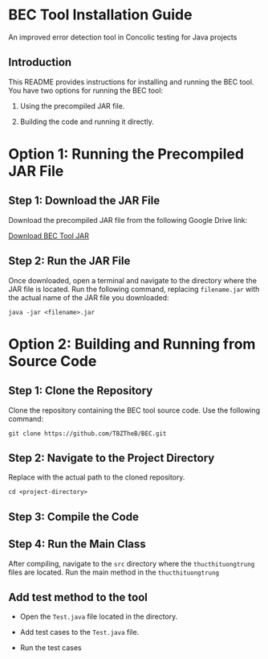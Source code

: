 
# BEC Tool Installation Guide 

An improved error detection tool in Concolic testing for Java projects


## Introduction

This README provides instructions for installing and running the BEC tool. You have two options for running the BEC tool:

1. Using the precompiled JAR file.

2. Building the code and running it directly.

# Option 1: Running the Precompiled JAR File 
## Step 1: Download the JAR File
Download the precompiled JAR file from the following Google Drive link: 

[Download BEC Tool JAR](https://drive.google.com/drive/folders/1BvjrVmqXaOsYuQZuyGl9bSjDB_3cb3GB)

## Step 2: Run the JAR File
Once downloaded, open a terminal and navigate to the directory where the JAR file is located. Run the following command, replacing `filename.jar` with the actual name of the JAR file you downloaded:

    java -jar <filename>.jar


# Option 2: Building and Running from Source Code
## Step 1: Clone the Repository
Clone the repository containing the BEC tool source code. Use the following command:

    git clone https://github.com/TBZTheB/BEC.git

## Step 2: Navigate to the Project Directory
Replace <project-directory> with the actual path to the cloned repository.

    cd <project-directory>

## Step 3: Compile the Code

## Step 4: Run the Main Class
After compiling, navigate to the `src` directory where the `thucthituongtrung` files are located.
Run the main method in the `thucthituongtrung` 
## Add test method to the tool 
- Open the `Test.java` file located in the directory.

- Add test cases to the `Test.java` file.

- Run the test cases